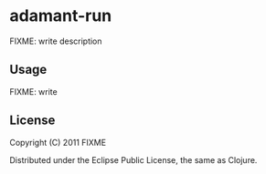 # adamant-run

FIXME: write description

## Usage

FIXME: write

## License

Copyright (C) 2011 FIXME

Distributed under the Eclipse Public License, the same as Clojure.
